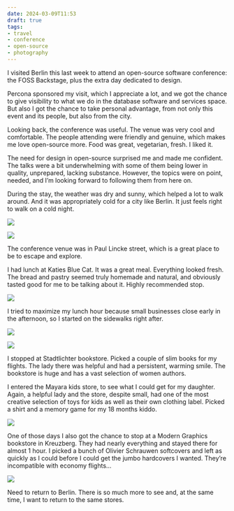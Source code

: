 ```yaml
---
date: 2024-03-09T11:53
draft: true
tags:
- travel
- conference
- open-source
- photography
---
```


I visited Berlin this last week to attend an open-source software conference: the FOSS Backstage, plus the extra day dedicated to design.

Percona sponsored my visit, which I appreciate a lot, and we got the chance to give visibility to what we do in the database software and services space. But also I got the chance to take personal advantage, from not only this event and its people, but also from the city.

Looking back, the conference was useful. The venue was very cool and comfortable. The people attending were friendly and genuine, which makes me love open-source more. Food was great, vegetarian, fresh. I liked it. 

The need for design in open-source surprised me and made me confident. The talks were a bit underwhelming with some of them being lower in quality, unprepared, lacking substance. However, the topics were on point, needed, and I’m looking forward to following them from here on.

During the stay, the weather was dry and sunny, which helped a lot to walk around. And it was appropriately cold for a city like Berlin. It just feels right to walk on a cold night.

![](../attachment/vsc-paste/2024030911-240309224308.png)

![](../attachment/vsc-paste/2024030911-240309224338.png)

The conference venue was in Paul Lincke street, which is a great place to be to escape and explore.

I had lunch at Katies Blue Cat. It was a great meal. Everything looked fresh. The bread and pastry seemed truly homemade and natural, and obviously tasted good for me to be talking about it. Highly recommended stop.

![](../attachment/vsc-paste/2024030911-240309224756.png)

I tried to maximize my lunch hour because small businesses close early in the afternoon, so I started on the sidewalks right after.

![](../attachment/vsc-paste/2024030911-240309225955.png)

![](../attachment/vsc-paste/2024030911-240309230017.png)

I stopped at Stadtlichter bookstore. Picked a couple of slim books for my flights. The lady there was helpful and had a persistent, warming smile. The bookstore is huge and has a vast selection of women authors.

I entered the Mayara kids store, to see what I could get for my daughter. Again, a helpful lady and the store, despite small, had one of the most creative selection of toys for kids as well as their own clothing label. Picked a shirt and a memory game for my 18 months kiddo.

![](../attachment/vsc-paste/2024030911-240309230054.png)

One of those days I also got the chance to stop at a Modern Graphics bookstore in Kreuzberg. They had nearly everything and stayed there for almost 1 hour. I picked a bunch of Olivier Schrauwen softcovers and left as quickly as I could before I could get the jumbo hardcovers I wanted. They’re incompatible with economy flights…

![](../attachment/vsc-paste/2024030911-240309230140.png)

Need to return to Berlin. There is so much more to see and, at the same time, I want to return to the same stores.